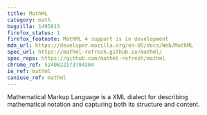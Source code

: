 ```yaml
---
title: MathML
category: math
bugzilla: 1495813
firefox_status: 1
firefox_footnote: MathML 4 support is in development
mdn_url: https://developer.mozilla.org/en-US/docs/Web/MathML
spec_url: https://mathml-refresh.github.io/mathml/
spec_repo: https://github.com/mathml-refresh/mathml
chrome_ref: 5240822173794304
ie_ref: mathml
caniuse_ref: mathml
---
```


Mathematical Markup Language is a XML dialect for describing mathematical notation and capturing both its structure and content.
